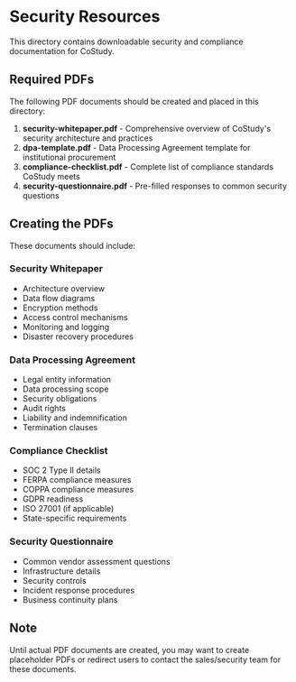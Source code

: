# Security Resources

This directory contains downloadable security and compliance documentation for CoStudy.

## Required PDFs

The following PDF documents should be created and placed in this directory:

1. **security-whitepaper.pdf** - Comprehensive overview of CoStudy's security architecture and practices
2. **dpa-template.pdf** - Data Processing Agreement template for institutional procurement
3. **compliance-checklist.pdf** - Complete list of compliance standards CoStudy meets
4. **security-questionnaire.pdf** - Pre-filled responses to common security questions

## Creating the PDFs

These documents should include:

### Security Whitepaper
- Architecture overview
- Data flow diagrams
- Encryption methods
- Access control mechanisms
- Monitoring and logging
- Disaster recovery procedures

### Data Processing Agreement
- Legal entity information
- Data processing scope
- Security obligations
- Audit rights
- Liability and indemnification
- Termination clauses

### Compliance Checklist
- SOC 2 Type II details
- FERPA compliance measures
- COPPA compliance measures
- GDPR readiness
- ISO 27001 (if applicable)
- State-specific requirements

### Security Questionnaire
- Common vendor assessment questions
- Infrastructure details
- Security controls
- Incident response procedures
- Business continuity plans

## Note

Until actual PDF documents are created, you may want to create placeholder PDFs or redirect users to contact the sales/security team for these documents.
